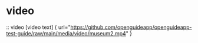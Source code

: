 # video

:: video [video text] { url="https://github.com/openguideapp/openguideapp-test-guide/raw/main/media/video/museum2.mp4" }
